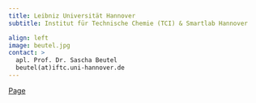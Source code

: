 ```yaml
---
title: Leibniz Universität Hannover
subtitle: Institut für Technische Chemie (TCI) & Smartlab Hannover

align: left
image: beutel.jpg
contact: >
  apl. Prof. Dr. Sascha Beutel
  beutel(at)iftc.uni-hannover.de 
---
```



[Page](https://www.tci.uni-hannover.de/de/sascha-beutel/)